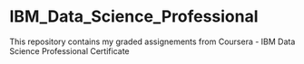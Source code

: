 # IBM_Data_Science_Professional

This repository contains my graded assignements from Coursera - IBM Data Science Professional Certificate

